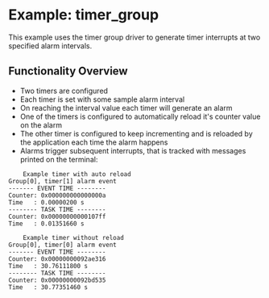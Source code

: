 # Example: timer_group

This example uses the timer group driver to generate timer interrupts at two specified alarm intervals.

## Functionality Overview

* Two timers are configured
* Each timer is set with some sample alarm interval
* On reaching the interval value each timer will generate an alarm
* One of the timers is configured to automatically reload it's counter value on the alarm
* The other timer is configured to keep incrementing and is reloaded by the application each time the alarm happens
* Alarms trigger subsequent interrupts, that is tracked with messages printed on the terminal:

```
    Example timer with auto reload
Group[0], timer[1] alarm event
------- EVENT TIME --------
Counter: 0x000000000000000a
Time   : 0.00000200 s
-------- TASK TIME --------
Counter: 0x00000000000107ff
Time   : 0.01351660 s

    Example timer without reload
Group[0], timer[0] alarm event
------- EVENT TIME --------
Counter: 0x00000000092ae316
Time   : 30.76111800 s
-------- TASK TIME --------
Counter: 0x00000000092bd535
Time   : 30.77351460 s

```
